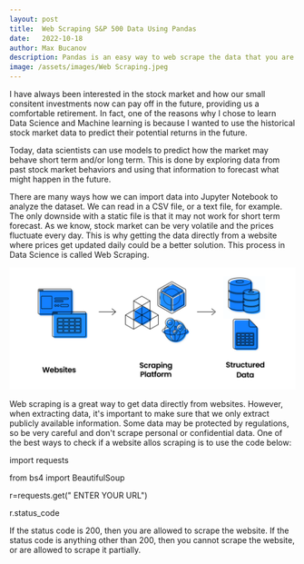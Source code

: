 ```yaml
---
layout: post
title:  Web Scraping S&P 500 Data Using Pandas
date:   2022-10-18
author: Max Bucanov
description: Pandas is an easy way to web scrape the data that you are interested in from a website and then use that data to perform Explaratory Data Analysis. This is how I used this package to get data about 500 US companies from a website.
image: /assets/images/Web Scraping.jpeg
---
```



I have always been interested in the stock market and how our small consitent investments now can pay off in the future, providing us a comfortable retirement. In fact, one of the reasons why I chose to learn Data Science and Machine learning is because I wanted to use the historical stock market data to predict their potential returns in the future.

Today, data scientists can use models to predict how the market may behave short term and/or long term. This is done by exploring data from past stock market behaviors and using that information to forecast what might happen in the future.

There are many ways how we can import data into Jupyter Notebook to analyze the dataset. We can read in a CSV file, or a text file, for example. The only downside with a static file is that it may not work for short term forecast. As we know, stock market can be very volatile and the prices fluctuate every day. This is why getting the data directly from a website where prices get updated daily could be a better solution. This process in Data Science is called Web Scraping.

<p align="center" >
   <img src= "https://raw.githubusercontent.com/maxbucanov/stat386-projects/main/assets/images/what_is_web_scraping.png" alt="" style="width:600px;"/>
</p>

Web scraping is a great way to get data directly from websites. However, when extracting data, it's important to make sure that we only extract publicly available information. Some data may be protected by regulations, so be very careful and don't scrape personal or confidential data. One of the best ways to check if a website allos scraping is to use the code below:


   <p align="left" >
   import requests 
   </p>
   <p align="left" >
   from bs4 import BeautifulSoup 
   </p>
   <p align="left" >
   r=requests.get(" ENTER YOUR URL") 
   </p>
   <p align="left" >
   r.status_code 
   </p>
   
   If the status code is 200, then you are allowed to scrape the website. If the status code is anything other than 200, then you cannot scrape the website, or are allowed to scrape it partially.
